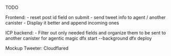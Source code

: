 TODO

Frontend: - reset post id field on submit - send tweet info to agent / another canister - Display it better and append incoming ones

ICP backend: - Filter out only needed fields and organize them to be sent to another canister for agentic magic
dfx start --background
dfx deploy

Mockup Tweeter:
Cloudflared
